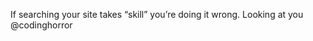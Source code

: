 <!--
id: 965414557
link: http://kevinisom.info/post/965414557/if-searching-your-site-takes-skill-youre-doing
slug: if-searching-your-site-takes-skill-youre-doing
date: Tue Aug 17 2010 13:42:23 GMT+1200 (NZST)
raw: {"blog_name":"kevinisom","id":965414557,"post_url":"http://kevinisom.info/post/965414557/if-searching-your-site-takes-skill-youre-doing","slug":"if-searching-your-site-takes-skill-youre-doing","type":"text","date":"2010-08-17 01:42:23 GMT","timestamp":1282009343,"state":"published","format":"html","reblog_key":"zb8cGEjy","tags":[],"short_url":"http://tmblr.co/Zw68YyvYmwT","highlighted":[],"feed_item":"http://twitter.com/kev_nz/statuses/21345913214","from_feed_id":"650289","note_count":0,"title":null,"body":"<p>If searching your site takes &#8220;skill&#8221; you&#8217;re doing it wrong. Looking at you @codinghorror</p>"}
publish: 2010-08-017
tags: 
title: null
-->


If searching your site takes “skill” you’re doing it wrong. Looking at
you @codinghorror


